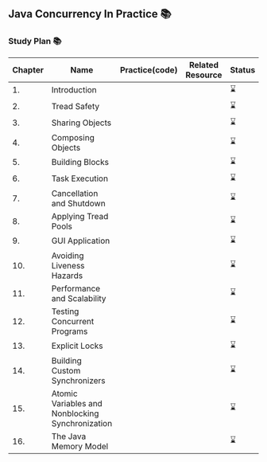 ## Java Concurrency In Practice :books:

### Study Plan 📚

|Chapter|Name|Practice(code)|Related Resource|Status|
|--|----|-------|------|---------|
|1.|Introduction| | |⌛|
|2.|Tread Safety| | |⌛|
|3.|Sharing Objects| | |⌛|
|4.|Composing Objects| | |⌛|
|5.|Building Blocks| | |⌛|
|6.|Task Execution| | |⌛|
|7.|Cancellation and Shutdown| | |⌛|
|8.|Applying Tread Pools| | |⌛|
|9.|GUI Application| | |⌛|
|10.|Avoiding Liveness Hazards| | |⌛|
|11.|Performance and Scalability| | |⌛|
|12.|Testing Concurrent Programs| | |⌛|
|13.|Explicit Locks| | |⌛|
|14.|Building Custom Synchronizers| | |⌛|
|15.|Atomic Variables and Nonblocking Synchronization| | |⌛|
|16.|The Java Memory Model| | |⌛|
